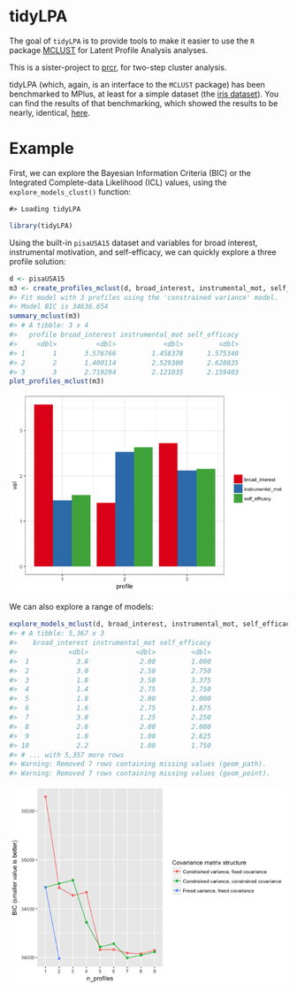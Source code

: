 
<!-- README.md is generated from README.Rmd. Please edit that file -->
tidyLPA
=======

The goal of `tidyLPA` is to provide tools to make it easier to use the `R` package [MCLUST](http://www.stat.washington.edu/mclust/) for Latent Profile Analysis analyses.

This is a sister-project to [prcr](https://github.com/jrosen48/prcr), for two-step cluster analysis.

tidyLPA (which, again, is an interface to the `MCLUST` package) has been benchmarked to MPlus, at least for a simple dataset (the [iris dataset](https://en.wikipedia.org/wiki/Iris_flower_data_set)). You can find the results of that benchmarking, which showed the results to be nearly, identical, [here](https://jrosen48.github.io/blog/comparing-mplus-and-mclust-output/).

Example
=======

First, we can explore the Bayesian Information Criteria (BIC) or the Integrated Complete-data Likelihood (ICL) values, using the `explore_models_clust()` function:

    #> Loading tidyLPA

``` r
library(tidyLPA)
```

Using the built-in `pisaUSA15` dataset and variables for broad interest, instrumental motivation, and self-efficacy, we can quickly explore a three profile solution:

``` r
d <- pisaUSA15
m3 <- create_profiles_mclust(d, broad_interest, instrumental_mot, self_efficacy, n_profiles = 3, to_return = "tibble")
#> Fit model with 3 profiles using the 'constrained variance' model.
#> Model BIC is 34636.654
summary_mclust(m3)
#> # A tibble: 3 x 4
#>   profile broad_interest instrumental_mot self_efficacy
#>     <dbl>          <dbl>            <dbl>         <dbl>
#> 1       1       3.576766         1.458378      1.575340
#> 2       2       1.400114         2.529300      2.628835
#> 3       3       2.719294         2.121035      2.159403
plot_profiles_mclust(m3)
```

![](README-unnamed-chunk-4-1.png)

We can also explore a range of models:

``` r
explore_models_mclust(d, broad_interest, instrumental_mot, self_efficacy)
#> # A tibble: 5,367 x 3
#>    broad_interest instrumental_mot self_efficacy
#>             <dbl>            <dbl>         <dbl>
#>  1            3.8             2.00         1.000
#>  2            3.0             2.50         2.750
#>  3            1.8             3.50         3.375
#>  4            1.4             2.75         2.750
#>  5            1.8             2.00         2.000
#>  6            1.6             2.75         1.875
#>  7            3.0             1.25         2.250
#>  8            2.6             2.00         2.000
#>  9            1.0             1.00         2.625
#> 10            2.2             1.00         1.750
#> # ... with 5,357 more rows
#> Warning: Removed 7 rows containing missing values (geom_path).
#> Warning: Removed 7 rows containing missing values (geom_point).
```

![](README-unnamed-chunk-5-1.png)
